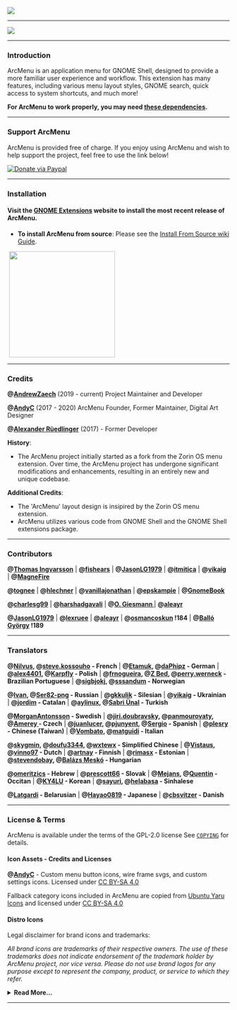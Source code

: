 ![](https://gitlab.com/arcmenu/arcmenu-assets/raw/master/images/ArcMenu_WideBanner.png)

-----

![](https://gitlab.com/arcmenu/arcmenu-assets/raw/master/images/ArcMenu_Banner.png)

-----

### Introduction

ArcMenu is an application menu for GNOME Shell, designed to provide a more familiar user experience and workflow. This extension has many features, including various menu layout styles, GNOME search, quick access to system shortcuts, and much more!

**For ArcMenu to work properly, you may need [these dependencies](https://gitlab.com/arcmenu/ArcMenu/-/wikis/ArcMenu-Dependencies).**

-----

### Support ArcMenu

ArcMenu is provided free of charge. If you enjoy using ArcMenu and wish to help support the project, feel free to use the link below!

[![Donate via Paypal](https://gitlab.com/arcmenu/arcmenu-assets/raw/master/images/paypal_donate.png)](https://www.paypal.com/cgi-bin/webscr?cmd=_donations&business=53CWA7NR743WC&item_name=Support+ArcMenu&currency_code=USD&source=url)


-----

### Installation

#### Visit the [GNOME Extensions](https://extensions.gnome.org/extension/3628/arcmenu/) website to install the most recent release of ArcMenu.

- **To install ArcMenu from source**: Please see the [Install From Source wiki Guide](https://gitlab.com/arcmenu/ArcMenu/-/wikis/Install-From-Source-Guide).

<p align="left">
       <a href="https://extensions.gnome.org/extension/3628/arcmenu/" >
    <img src="https://gitlab.com/arcmenu/arcmenu-assets/raw/master/images/get-it-ego.png" width="240" style="margin-left: 4px"/>
    </a>

-----

### Credits

**@[AndrewZaech](https://gitlab.com/AndrewZaech)** (2019 - current) Project Maintainer and Developer

**@[AndyC](https://gitlab.com/LinxGem33)** (2017 - 2020) ArcMenu Founder, Former Maintainer, Digital Art Designer

**@[Alexander Rüedlinger](https://github.com/lexruee)** (2017) - Former Developer

**History**:
* The ArcMenu project initially started as a fork from the Zorin OS menu extension. Over time, the ArcMenu project has undergone significant modifications and enhancements, resulting in an entirely new and unique codebase.

**Additional Credits**:
* The 'ArcMenu' layout design is insipired by the Zorin OS menu extension.
* ArcMenu utilizes various code from GNOME Shell and the GNOME Shell extensions package.

-----

### Contributors

**@[Thomas Ingvarsson](https://gitlab.com/tingvarsson)** | **@[fishears](https://github.com/fishears)** | **@[JasonLG1979](https://github.com/JasonLG1979)** | **@[itmitica](https://github.com/itmitica)** | **@[vikaig](https://gitlab.com/vikaig)** | **@[MagneFire](https://gitlab.com/MagneFire)**

**@[tognee](https://gitlab.com/tognee)** | **@[hlechner](https://gitlab.com/hlechner)** | **@[vanillajonathan](https://gitlab.com/vanillajonathan)** | **@[epskampie](https://gitlab.com/epskampie)** | **@[GnomeBook](https://gitlab.com/GnomeBook)** 

**@[charlesg99](https://github.com/charlesg99)** | **@[harshadgavali](https://gitlab.com/harshadgavali)** | **@[O. Giesmann ](https://gitlab.com/Etamuk)** | **@[aleayr ](https://gitlab.com/aleayr)**

**@[JasonLG1979](https://github.com/JasonLG1979)**  | **@[lexruee](https://github.com/lexruee)** | **@[aleayr](https://gitlab.com/aleayr)** | **@[osmancoskun](https://gitlab.com/osmancoskun) !184** | **@[Balló György](https://gitlab.com/City-busz) !189**

-----

### Translators

**@[Nilvus](https://gitlab.com/Nilvus), @[steve.kossouho](https://gitlab.com/steve.kossouho) - French** | **@[Etamuk](https://gitlab.com/Etamuk), @[daPhipz](https://gitlab.com/daPhipz) - German** | **@[alex4401](https://gitlab.com/alex4401), @[Karpfly](https://gitlab.com/MacKarp) - Polish** | **@[frnogueira](https://gitlab.com/frnogueira), @[Z Bed](https://gitlab.com/zbed), @[perry.werneck](https://gitlab.com/perry.werneck) - Brazilian Portuguese** | **@[sigbjokj](https://gitlab.com/sigbjokj), @[sssandum](https://gitlab.com/sssandum) - Norwegian**

 **@[Ivan](https://gitlab.com/vantu5z), @[Ser82-png](https://gitlab.com/Ser82-png) - Russian** | **@[gkkulik](https://gitlab.com/gkkulik) - Silesian** | **@[vikaig](https://gitlab.com/vikaig) - Ukrainian** | **@[jordim](https://gitlab.com/jordim) - Catalan** | **@[aylinux](https://gitlab.com/aylinux), @[Sabri Ünal](https://gitlab.com/sabriunal) - Turkish**
 

**@[MorganAntonsson](https://gitlab.com/MorganAntonsson) - Swedish** | **@[jiri.doubravsky](https://gitlab.com/jiri.doubravsky), @[panmourovaty](https://gitlab.com/panmourovaty), @[Amerey ](https://gitlab.com/Amerey.eu) - Czech** | **@[juanlucer](https://gitlab.com/juanlucer), @[pjunyent](https://gitlab.com/pjunyent), @[Sergio](https://gitlab.com/IngrownMink4) - Spanish** | **@[plesry](https://gitlab.com/plesry) - Chinese (Taiwan)** | **@[Vombato](https://gitlab.com/Vombato), @[matguidi](https://gitlab.com/matguidi) - Italian**

**@[skygmin](https://gitlab.com/skygmin), @[doufu3344](https://gitlab.com/doufu3344), @[wxtewx](https://gitlab.com/wxtewx) - Simplified Chinese** | **@[Vistaus](https://gitlab.com/Vistaus), @[vinno97](https://gitlab.com/vinno97) - Dutch** | **@[artnay](https://gitlab.com/artnay) - Finnish** |  **@[rimasx](https://gitlab.com/rimasx) - Estonian** | **@[stevendobay](https://gitlab.com/stevendobay), @[Balázs Meskó](https://gitlab.com/meskobalazs) - Hungarian** 

**@[omeritzics](https://gitlab.com/omeritzics) - Hebrew** | **@[prescott66](https://gitlab.com/prescott66) - Slovak** | **@[Mejans](https://gitlab.com/Mejans), @[Quentin](https://gitlab.com/quenty_occitania) - Occitan** | **@[KY4LU](https://gitlab.com/mjkim__) - Korean** |  **@[sayuri](https://gitlab.com/sayuri-), @[helabasa](https://gitlab.com/helabasa) - Sinhalese**

**@[Latgardi](https://gitlab.com/Latgardi) - Belarusian** | **@[Hayao0819](https://gitlab.com/Hayao0819) - Japanese** | **@[cbsvitzer](https://gitlab.com/cbsvitzer) - Danish**

-----

### License & Terms

ArcMenu is available under the terms of the GPL-2.0 license See [`COPYING`](https://gitlab.com/arcmenu/ArcMenu/blob/master/COPYING) for details.

#### Icon Assets - Credits and Licenses

**@[AndyC](https://gitlab.com/LinxGem33)** - Custom menu button icons, wire frame svgs, and custom settings icons. Licensed under [CC BY-SA 4.0](https://creativecommons.org/licenses/by-sa/4.0/)

Fallback category icons included in ArcMenu are copied from [Ubuntu Yaru Icons](https://github.com/ubuntu/yaru) and licensed under [CC BY-SA 4.0](https://creativecommons.org/licenses/by-sa/4.0/)

#### Distro Icons

Legal disclaimer for brand icons and trademarks:

*All brand icons are trademarks of their respective owners. The use of these trademarks does not indicate endorsement of the trademark holder by ArcMenu project, nor vice versa. Please do not use brand logos for any purpose except to represent the company, product, or service to which they refer.*

<details>
<summary><b>Read More...</b></summary>

<p>

* **UBUNTU ![](https://gitlab.com/arcmenu/arcmenu-assets/raw/master/images/copyright2.svg)** - Ubuntu name and Ubuntu logo is a trademark of Canonical ![](https://gitlab.com/arcmenu/arcmenu-assets/raw/master/images/copyright2.svg) Ltd.

* **FEDORA ![](https://gitlab.com/arcmenu/arcmenu-assets/raw/master/images/copyright2.svg)** - Fedora and the Infinity design logo are trademarks of Red Hat, Inc.

* **DEBIAN ![](https://gitlab.com/arcmenu/arcmenu-assets/raw/master/images/copyright2.svg)** - is a registered trademark owned by Software in the Public Interest, Inc. Debian trademark is a registered United States trademark of Software in the Public Interest, Inc., managed by the Debian project.

* **MANJARO ![](https://gitlab.com/arcmenu/arcmenu-assets/raw/master/images/copyright2.svg)** - (logo) and name is a trademark of Manjaro GmbH & Co. KG

* **POP_OS! ![](https://gitlab.com/arcmenu/arcmenu-assets/raw/master/images/copyright2.svg)** - Name and (logo) is a trademark of system 76 ![](https://gitlab.com/arcmenu/arcmenu-assets/raw/master/images/copyright2.svg) Inc.

* **ARCH LINUX ![](https://gitlab.com/arcmenu/arcmenu-assets/raw/master/images/copyright2.svg)** - The stylized Arch Linux logo are recognised trademarks of Arch Linux, copyright 2002-2017 Judd Vinet and Aaron Griffin

* **SOLUS** - name and logo is Copyright ![](https://gitlab.com/arcmenu/arcmenu-assets/raw/master/images/copyright2.svg) 2014-2018 by Solus Project

* **KALI LINUX** - logo and name is part of ![](https://gitlab.com/arcmenu/arcmenu-assets/raw/master/images/copyright2.svg) OffSec Services Limited 2020

* **PUREOS** - name and logo is developed by members of the Purism community

* **RASPBERRY PI** ![](https://gitlab.com/arcmenu/arcmenu-assets/raw/master/images/copyright2.svg) - Logo and name is part of Raspberry Pi Foundation
UK Registered Charity 1129409

* **Gentoo Authors![](https://gitlab.com/arcmenu/arcmenu-assets/raw/master/images/copyright2.svg)** 2001–2020
Gentoo is a trademark of the Gentoo Foundation, Inc.

* **Voyager ![](https://gitlab.com/arcmenu/arcmenu-assets/raw/master/images/copyright2.svg) Linux**
(name) and (logo)

* **MXLinux![](https://gitlab.com/arcmenu/arcmenu-assets/raw/master/images/copyright2.svg)** 2020 -
Linux - is the registered trademark of Linus Torvalds in the U.S. and other countries.

* **Red Hat, Inc.![](https://gitlab.com/arcmenu/arcmenu-assets/raw/master/images/copyright2.svg)** Copyright 2020 
(name) and (logo)

* **ZORIN OS** - The "Z" logomark is a registered trademark of Zorin Technology Group Ltd. Copyright © 2019 - 2021 Zorin Technology Group Ltd

* **Pardus** - Pardus is a trademark of the TUBITAK ULAKBIM. Copyright © 2003–2023 TUBITAK ULAKBIM

</p>
</details>

-----
